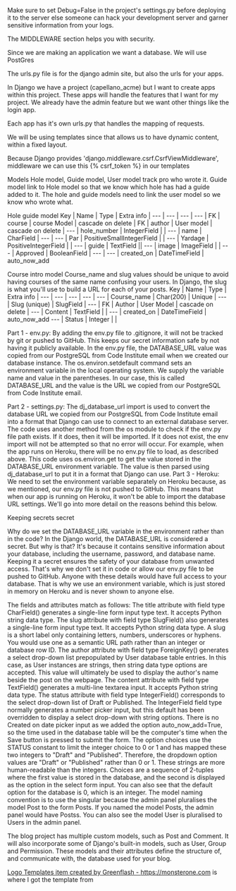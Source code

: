 Make sure to set Debug=False in the project's settings.py before deploying it to the server else someone can hack your development server and garner sensitive information from your logs.

The MIDDLEWARE section helps you with security.

Since we are making an application we want a database. We will use PostGres

The urls.py file is for the django admin site, but also the urls for your apps.

In Django we have a project (capellano_acme) but I want to create apps within this project. These apps will handle the
features that I want for my project. We already have the admin feature but we want other things like the login app.

Each app has it's own urls.py that handles the mapping of requests.

We will be using templates since that allows us to have dynamic content, within a fixed layout.

Because Django provides 'django.middleware.csrf.CsrfViewMiddleware', middleware we can use this {% csrf_token %} in our templates

Models
Hole model, Guide model, User model track pro who wrote it. Guide model link to Hole model so that we know which hole has had a guide added to it. The hole and guide models need to link the user model so we know who wrote what.

Hole guide model
Key | Name | Type | Extra info |
--- | --- | --- | --- |
FK | course | course Model | cascade on delete |
FK | author | User model | cascade on delete |
--- | hole_number | IntegerField |  |
--- | name | CharField | --- |
--- | Par | PositiveSmallIntegerField |  |
--- | Yardage | PositiveIntegerField |  |
--- | guide | TextField ||
--- | image | ImageField | |
--- | Approved | BooleanField | --- |
--- | created_on | DateTimeField | auto_now_add

Course intro model
Course_name and slug values should be unique to avoid having courses of the same name confusing your users. In Django, the slug is what you'll use to build a URL for each of your posts.
Key | Name | Type | Extra info |
--- | --- | --- | --- |
--- | Course_name | Char(200) | Unique |
--- | Slug (unique) | SlugField | --- |
FK | Author | User Model | cascade on delete |
--- | Content | TextField |  |
--- | created_on | DateTimeField | auto_now_add
--- | Status | Integer |  |

Part 1 - env.py:
By adding the env.py file to .gitignore, it will not be tracked by git or pushed to GitHub. This keeps our secret information safe by not having it publicly available.
In the env.py file, the DATABASE_URL value was copied from our PostgreSQL from Code Institute email when we created our database instance.
The os.environ.setdefault command sets an environment variable in the local operating system. We supply the variable name and value in the parentheses. In our case, this is called DATABASE_URL and the value is the URL we copied from our PostgreSQL from Code Institute email.

Part 2 - settings.py:
The dj_database_url import is used to convert the database URL we copied from our PostgreSQL from Code Institute email into a format that Django can use to connect to an external database server.
The code uses another method from the os module to check if the env.py file path exists. If it does, then it will be imported. If it does not exist, the env import will not be attempted so that no error will occur. For example, when the app runs on Heroku, there will be no env.py file to load, as described above.
This code uses os.environ.get to get the value stored in the DATABASE_URL environment variable. The value is then parsed using dj_database_url to put it in a format that Django can use.
Part 3 - Heroku:
We need to set the environment variable separately on Heroku because, as we mentioned, our env.py file is not pushed to GitHub. This means that when our app is running on Heroku, it won't be able to import the database URL settings. We'll go into more detail on the reasons behind this below.

Keeping secrets secret

Why do we set the DATABASE_URL variable in the environment rather than in the code? In the Django world, the DATABASE_URL is considered a secret. But why is that? It's because it contains sensitive information about your database, including the username, password, and database name. Keeping it a secret ensures the safety of your database from unwanted access. That's why we don't set it in code or allow our env.py file to be pushed to GitHub. Anyone with these details would have full access to your database. That is why we use an environment variable, which is just stored in memory on Heroku and is never shown to anyone else.


The fields and attributes match as follows:
The title attribute with field type CharField() generates a single-line form input type text. It accepts Python string data type.
The slug attribute with field type SlugField() also generates a single-line form input type text. It accepts Python string data type. A slug is a short label only containing letters, numbers, underscores or hyphens. You would use one as a semantic URL path rather than an integer or database row ID.
The author attribute with field type ForeignKey() generates a select drop-down list prepopulated by User database table entries. In this case, as User instances are strings, then string data type options are accepted. This value will ultimately be used to display the author's name beside the post on the webpage.
The content attribute with field type TextField() generates a multi-line textarea input. It accepts Python string data type.
The status attribute with field type IntegerField() corresponds to the select drop-down list of Draft or Published. The IntegerField field type normally generates a number picker input, but this default has been overridden to display a select drop-down with string options.
There is no Created on date picker input as we added the option auto_now_add=True, so the time used in the database table will be the computer's time when the Save button is pressed to submit the form.
The option choices use the STATUS constant to limit the integer choice to 0 or 1 and has mapped these two integers to "Draft" and "Published". Therefore, the dropdown option values are "Draft" or "Published" rather than 0 or 1. These strings are more human-readable than the integers.
Choices are a sequence of 2-tuples where the first value is stored in the database, and the second is displayed as the option in the select form input.
You can also see that the default option for the database is 0, which is an integer.
The model naming convention is to use the singular because the admin panel pluralises the model Post to the form Posts. If you named the model Posts, the admin panel would have Postss. You can also see the model User is pluralised to Users in the admin panel.

The blog project has multiple custom models, such as Post and Comment. It will also incorporate some of Django's built-in models, such as User, Group and Permission. These models and their attributes define the structure of, and communicate with, the database used for your blog.

<a href='https://monsterone.com/graphics/logo-templates/'>Logo Templates item created by Greenflash - https://monsterone.com</a> is where I got the template from